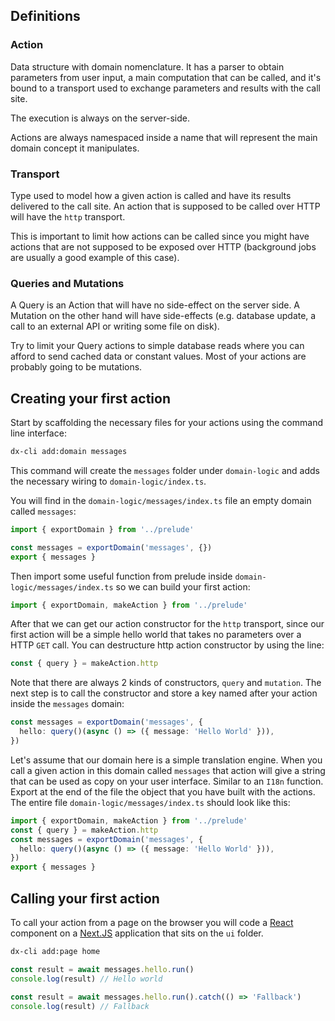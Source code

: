 ## Definitions

### Action

Data structure with domain nomenclature. It has a parser to obtain parameters from user input, a main computation that can be called, and it's bound to a transport used to exchange parameters and results with the call site.

The execution is always on the server-side.

Actions are always namespaced inside a name that will represent the main domain concept it manipulates.

### Transport

Type used to model how a given action is called and have its results delivered to the call site. An action that is supposed to be called over HTTP will have the `http` transport.

This is important to limit how actions can be called since you might have actions that are not supposed to be exposed over HTTP (background jobs are usually a good example of this case).

### Queries and Mutations

A Query is an Action that will have no side-effect on the server side. A Mutation on the other hand will have side-effects (e.g. database update, a call to an external API or writing some file on disk).

Try to limit your Query actions to simple database reads where you can afford to send cached data or constant values. Most of your actions are probably going to be mutations.

## Creating your first action

Start by scaffolding the necessary files for your actions using the command line interface:

```bash
dx-cli add:domain messages
```

This command will create the `messages` folder under `domain-logic` and adds the necessary wiring to `domain-logic/index.ts`.

You will find in the `domain-logic/messages/index.ts` file an empty domain called `messages`:

```ts
import { exportDomain } from '../prelude'

const messages = exportDomain('messages', {})
export { messages }
```

Then import some useful function from prelude inside `domain-logic/messages/index.ts` so we can build your first action:

```ts
import { exportDomain, makeAction } from '../prelude'
```

After that we can get our action constructor for the `http` transport, since our first action will be a simple hello world that takes no parameters over a HTTP `GET` call.
You can destructure http action constructor by using the line:

```ts
const { query } = makeAction.http
```

Note that there are always 2 kinds of constructors, `query` and `mutation`.
The next step is to call the constructor and store a key named after your action inside the `messages` domain:

```ts
const messages = exportDomain('messages', {
  hello: query()(async () => ({ message: 'Hello World' })),
})
```

Let's assume that our domain here is a simple translation engine. When you call a given action in this domain called `messages` that action will give a string that can be used as copy on your user interface. Similar to an `I18n` function.
Export at the end of the file the object that you have built with the actions.
The entire file `domain-logic/messages/index.ts` should look like this:

```ts
import { exportDomain, makeAction } from '../prelude'
const { query } = makeAction.http
const messages = exportDomain('messages', {
  hello: query()(async () => ({ message: 'Hello World' })),
})
export { messages }
```

## Calling your first action

To call your action from a page on the browser you will code a [React](https://reactjs.org) component on a [Next.JS](https://nextjs.org) application that sits on the `ui` folder.

```bash
dx-cli add:page home
```

```ts
const result = await messages.hello.run()
console.log(result) // Hello world
```

```ts
const result = await messages.hello.run().catch(() => 'Fallback')
console.log(result) // Fallback
```
